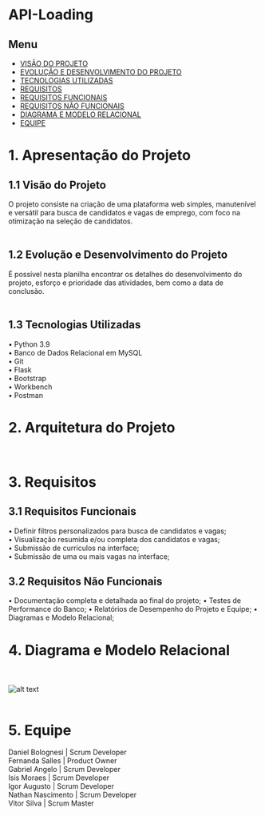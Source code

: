 # API-Loading

## Menu

<!--ts-->
   * [VISÃO DO PROJETO](###1.1Visão-do-Projeto)
   * [EVOLUÇÃO E DESENVOLVIMENTO DO PROJETO](###1.2-Evolução-e-Desenvolvimento-do-Projeto)
   * [TECNOLOGIAS UTILIZADAS](###1.3-Tecnologias-Utilizadas)
   * [REQUISITOS](###3.-Requisitos)
   * [REQUISITOS FUNCIONAIS](###3.1-Requisitos-Funcionais)
   * [REQUISITOS NÃO FUNCIONAIS](###3.2-Requisitos-Não-Funcionais)
   * [DIAGRAMA E MODELO RELACIONAL](###4.-Diagrama-e-Modelo-Relacional)
   * [EQUIPE](###5.-Equipe)
  
<!--te-->


# 1. Apresentação do Projeto</br>

## 1.1 Visão do Projeto</br>
O projeto consiste na criação de uma plataforma web simples, manutenível e versátil para busca de candidatos e vagas de emprego, com foco na otimização na seleção de candidatos.
</br></br>
## 1.2 Evolução e Desenvolvimento do Projeto</br>
É possível nesta planilha encontrar os detalhes do desenvolvimento do projeto, esforço e prioridade das atividades, bem como a data de conclusão.
</br></br>
## 1.3 Tecnologias Utilizadas</br>
•    Python 3.9</br>
•    Banco de Dados Relacional em MySQL</br>
•    Git</br>
•    Flask</br>
•    Bootstrap</br>
•    Workbench</br>
•    Postman</br>

# 2. Arquitetura do Projeto</br>

</br>

# 3. Requisitos</br>
## 3.1 Requisitos Funcionais</br>
•    Definir filtros personalizados para busca de candidatos e vagas;</br>
•    Visualização resumida e/ou completa dos candidatos e vagas;</br>
•    Submissão de currículos na interface;</br>
•    Submissão de uma ou mais vagas na interface;</br>


## 3.2 Requisitos Não Funcionais</br>
•    Documentação completa e detalhada ao final do projeto;
•    Testes de Performance do Banco;
•    Relatórios de Desempenho do Projeto e Equipe;
•    Diagramas e Modelo Relacional;</br>

# 4. Diagrama e Modelo Relacional</br></br>

 ![alt text](https://cdn.discordapp.com/attachments/823696595077562389/832814542856781844/diagrama.png)
</br></br>

# 5. Equipe</br>
Daniel Bolognesi | Scrum Developer</br>
Fernanda Salles | Product Owner </br>
Gabriel Angelo | Scrum Developer</br>
Isis Moraes | Scrum Developer</br>
Igor Augusto | Scrum Developer</br>
Nathan Nascimento | Scrum Developer</br>
Vitor Silva | Scrum Master</br>
